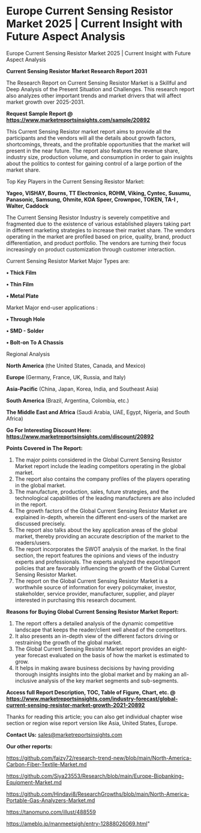 # Europe Current Sensing Resistor Market 2025 | Current Insight with Future Aspect Analysis
Europe Current Sensing Resistor Market 2025 | Current Insight with Future Aspect Analysis

<strong>Current Sensing Resistor Market Research Report 2031</strong>

The Research Report on Current Sensing Resistor Market is a Skillful and Deep Analysis of the Present Situation and Challenges. This research report also analyzes other important trends and market drivers that will affect market growth over 2025-2031.

<strong>Request Sample Report @ <a href=https://www.marketreportsinsights.com/sample/20892>https://www.marketreportsinsights.com/sample/20892</a></strong>

This Current Sensing Resistor market report aims to provide all the participants and the vendors will all the details about growth factors, shortcomings, threats, and the profitable opportunities that the market will present in the near future. The report also features the revenue share, industry size, production volume, and consumption in order to gain insights about the politics to contest for gaining control of a large portion of the market share.

Top Key Players in the Current Sensing Resistor Market:

<strong>Yageo, VISHAY, Bourns, TT Electronics, ROHM, Viking, Cyntec, Susumu, Panasonic, Samsung, Ohmite, KOA Speer, Crownpoc, TOKEN, TA-I , Walter, Caddock</strong>

The Current Sensing Resistor Industry is severely competitive and fragmented due to the existence of various established players taking part in different marketing strategies to increase their market share. The vendors operating in the market are profiled based on price, quality, brand, product differentiation, and product portfolio. The vendors are turning their focus increasingly on product customization through customer interaction.

Current Sensing Resistor Market Major Types are:

<strong>• Thick Film

• Thin Film

• Metal Plate</strong>

Market Major end-user applications :

<strong>• Through Hole

• SMD - Solder

• Bolt-on To A Chassis</strong>

Regional Analysis

</u><strong><b>North America</b></strong> (the United States, Canada, and Mexico)

<strong><b>Europe </b></strong>(Germany, France, UK, Russia, and Italy)

<strong><b>Asia-Pacific</b></strong> (China, Japan, Korea, India, and Southeast Asia)

<strong><b>South America</b></strong> (Brazil, Argentina, Colombia, etc.)

<strong><b>The Middle East and Africa</b></strong> (Saudi Arabia, UAE, Egypt, Nigeria, and South Africa)

<strong>Go For Interesting Discount Here: <a href=https://www.marketreportsinsights.com/discount/20892>https://www.marketreportsinsights.com/discount/20892</a></strong>

<strong>Points Covered in The Report:</strong>
<ol>
  <li>The major points considered in the Global Current Sensing Resistor Market report include the leading competitors operating in the global market.</li>
  <li>The report also contains the company profiles of the players operating in the global market.</li>
  <li>The manufacture, production, sales, future strategies, and the technological capabilities of the leading manufacturers are also included in the report.</li>
  <li>The growth factors of the Global Current Sensing Resistor Market are explained in-depth, wherein the different end-users of the market are discussed precisely.</li>
  <li>The report also talks about the key application areas of the global market, thereby providing an accurate description of the market to the readers/users.</li>
  <li>The report incorporates the SWOT analysis of the market. In the final section, the report features the opinions and views of the industry experts and professionals. The experts analyzed the export/import policies that are favorably influencing the growth of the Global Current Sensing Resistor Market.</li>
  <li>The report on the Global Current Sensing Resistor Market is a worthwhile source of information for every policymaker, investor, stakeholder, service provider, manufacturer, supplier, and player interested in purchasing this research document.</li>
</ol>
<strong>Reasons for Buying Global Current Sensing Resistor Market Report:</strong>

<ol>
  <li>The report offers a detailed analysis of the dynamic competitive landscape that keeps the reader/client well ahead of the competitors.</li>
  <li>It also presents an in-depth view of the different factors driving or restraining the growth of the global market.</li>
  <li>The Global Current Sensing Resistor Market report provides an eight-year forecast evaluated on the basis of how the market is estimated to grow.</li>
  <li>It helps in making aware business decisions by having providing thorough insights insights into the global market and by making an all-inclusive analysis of the key market segments and sub-segments.</li>
</ol>
<strong>Access full Report Description, TOC, Table of Figure, Chart, etc. @ <a href=https://www.marketreportsinsights.com/industry-forecast/global-current-sensing-resistor-market-growth-2021-20892>https://www.marketreportsinsights.com/industry-forecast/global-current-sensing-resistor-market-growth-2021-20892</a></strong>


Thanks for reading this article; you can also get individual chapter wise section or region wise report version like Asia, United States, Europe.

<strong>Contact Us:</strong>
sales@marketreportsinsights.com

<strong>Our other reports:</strong>

<a href=https://github.com/faizy72/research-trend-new/blob/main/North-America-Carbon-Fiber-Textile-Market.md>https://github.com/faizy72/research-trend-new/blob/main/North-America-Carbon-Fiber-Textile-Market.md</a>

<a href=https://github.com/Siya23553/Research/blob/main/Europe-Biobanking-Equipment-Market.md>https://github.com/Siya23553/Research/blob/main/Europe-Biobanking-Equipment-Market.md</a>

<a href=https://github.com/Hindavi8/ResearchGrowths/blob/main/North-America-Portable-Gas-Analyzers-Market.md>https://github.com/Hindavi8/ResearchGrowths/blob/main/North-America-Portable-Gas-Analyzers-Market.md</a>

<a href=https://tanomuno.com/illust/488559>https://tanomuno.com/illust/488559</a>

<a href=https://ameblo.jp/manmeetsigh/entry-12888026069.html>https://ameblo.jp/manmeetsigh/entry-12888026069.html</a>"

